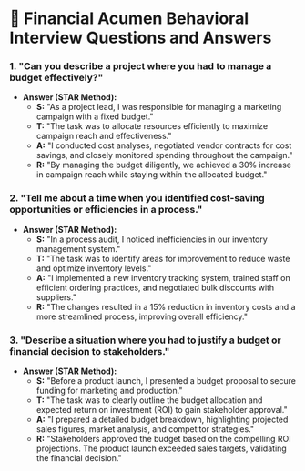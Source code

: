 # 🌟 Financial Acumen Behavioral Interview Questions and Answers

### 1. "Can you describe a project where you had to manage a budget effectively?"

   - **Answer (STAR Method):**
     - **S:** "As a project lead, I was responsible for managing a marketing campaign with a fixed budget."
     - **T:** "The task was to allocate resources efficiently to maximize campaign reach and effectiveness."
     - **A:** "I conducted cost analyses, negotiated vendor contracts for cost savings, and closely monitored spending throughout the campaign."
     - **R:** "By managing the budget diligently, we achieved a 30% increase in campaign reach while staying within the allocated budget."

### 2. "Tell me about a time when you identified cost-saving opportunities or efficiencies in a process."

   - **Answer (STAR Method):**
     - **S:** "In a process audit, I noticed inefficiencies in our inventory management system."
     - **T:** "The task was to identify areas for improvement to reduce waste and optimize inventory levels."
     - **A:** "I implemented a new inventory tracking system, trained staff on efficient ordering practices, and negotiated bulk discounts with suppliers."
     - **R:** "The changes resulted in a 15% reduction in inventory costs and a more streamlined process, improving overall efficiency."

### 3. "Describe a situation where you had to justify a budget or financial decision to stakeholders."

   - **Answer (STAR Method):**
     - **S:** "Before a product launch, I presented a budget proposal to secure funding for marketing and production."
     - **T:** "The task was to clearly outline the budget allocation and expected return on investment (ROI) to gain stakeholder approval."
     - **A:** "I prepared a detailed budget breakdown, highlighting projected sales figures, market analysis, and competitor strategies."
     - **R:** "Stakeholders approved the budget based on the compelling ROI projections. The product launch exceeded sales targets, validating the financial decision."
